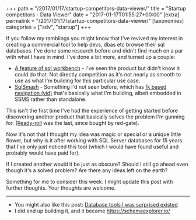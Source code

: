 +++
path = "/2017/01/17/startup-competitors-data-viewer/"
title = "Startup competitors - Data Viewer"
date = "2017-01-17T01:55:27+00:00"
[extra]
permalink = "/2017/01/17/startup-competitors-data-viewer/"
[taxonomies]
categories = ["sdv", "startup"]
+++

If you follow my ramblings you might know that I've revived my interest in
creating a commercial tool to help devs, dbas etc browse their sql databases.
I've done some research before and didn't find much on a par with what I have
in mind. I've done a bit more, and turned up a couple:

*   [A feature of sql
    workbench](http://www.sql-workbench.net/fk_lookup_png.html) - I've seen the
    product but didn't know it could do that. Not directly competition as it's
    not nearly as smooth to use as what I'm building for this particular use
    case.
*   [SqlSmash](http://www.sqlsmash.com/) - Something I'd not seen before, which
    has [fk based navigation (vid)](https://youtu.be/Z0kdqcrYHdo?t=1m14s)
    that's basically what I'm building, albeit embedded in SSMS rather than
    standalone.

This isn't the first time I've had the experience of getting started before
discovering another product that basically solves the problem I'm gunning for.
([Ready-roll](http://www.red-gate.com/products/sql-development/readyroll/) was
the last, since bought by red-gate).

Now it's not that I thought my idea was magic or special or a unique little
flower, but why is it after working with SQL Server databases for 15 years that
I've only just noticed this tool (which I would have found useful and probably
would have paid for).

If I created another would it be just as obscure? Should I still go ahead even
though it's a solved problem? Are there any ideas left on the earth?

Something for me to consider this week. I might update this post with further
thoughts. Your thoughts are welcome.

---

* You might also like this post: [Database tools I was surprised
  existed](/2019/06/10/database-tools-you-didnt-know-about/)
* I did end up building it, and it became <https://schemaexplorer.io/>
